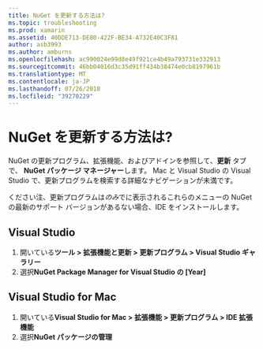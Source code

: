 ```yaml
---
title: NuGet を更新する方法は?
ms.topic: troubleshooting
ms.prod: xamarin
ms.assetid: 40DDE713-DE80-422F-BE34-A732E40C3F81
author: asb3993
ms.author: amburns
ms.openlocfilehash: ac990024e99d8e49f921ce4b49a793731e332913
ms.sourcegitcommit: 46bb04016d3c35d91ff434b38474e0cb8197961b
ms.translationtype: MT
ms.contentlocale: ja-JP
ms.lasthandoff: 07/26/2018
ms.locfileid: "39270229"
---
```

# <a name="how-can-i-update-nuget"></a>NuGet を更新する方法は?

NuGet の更新プログラム、拡張機能、およびアドインを参照して、**更新** タブで、 **NuGet パッケージ マネージャー**します。 Mac と Visual Studio の Visual Studio で、更新プログラムを検索する詳細なナビゲーションが未満です。 

ください注、更新プログラムは*のみ*でに表示されるこれらのメニューの NuGet の最新のサポート バージョンがあるない場合、IDE をインストールします。

## <a name="visual-studio"></a>Visual Studio
1. 開いている**ツール > 拡張機能と更新 > 更新プログラム > Visual Studio ギャラリー**
2. 選択**NuGet Package Manager for Visual Studio の [Year]**

## <a name="visual-studio-for-mac"></a>Visual Studio for Mac

1. 開いている**Visual Studio for Mac > 拡張機能 > 更新プログラム > IDE 拡張機能**
2. 選択**NuGet パッケージの管理**

